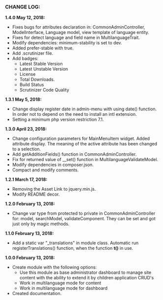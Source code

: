 ### CHANGE LOG:

**1.4.0 May 12, 2018:**
- Fixes bugs for attributes declaration in: CommonAdminController, ModelInterface, Language model, view template of language entity.
- Fixes for detect language and field name in MultilanguageTrait.
- Modify dependencies: minimum-stability is set to dev.
- Added prefer-stable with true.
- Add .scrutinizer file.
- Add badges:
    - Latest Stable Version
    - Latest Unstable Version
    - License
    - Total Downloads.
    - Build Status
    - Scrutinizer Code Quality

**1.3.1 May 5, 2018:**
- Change display register date in admin-menu with using date() function. In order not to depend on the need to install an intl extension.
- Setting a minimum php version restriction 7.1.

**1.3.0 April 23, 2018:**
- Change configuration parameters for MainMenuItem widget. Added attribute display. The meaning of the active attribute has been changed to a selection.
- Add getAdditionFields() function in CommonAdminController.
- Fix for returned value of __set() function in MultilanguageValidateModel.
- Modify dependencies in composer.json.
- Compact and modify comments.

**1.2.1 March 17, 2018:**
- Removing the Asset Link to jquery.min.js.
- Modify README decor.

**1.2.0 February 13, 2018:**
- Change var type from protected to private in CommonAdminController for: model, searchModel, 
validateComponent. They can be set and got just only by magic methods.

**1.1.0 February 13, 2018:**
- Add a static var "_translations" in module class. Automatic run registerTranslations() function,
 when the function **t()** in use.

**1.0.0 February 13, 2018:**
- Create module with the following options:
    - Use this module as base administrator dashboard to manage site content with the ability to extend it by children application CRUD's
    - Work in multilanguage mode for content
    - Work in multilanguage mode for dashboard
- Created documentation.
